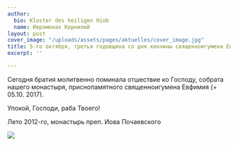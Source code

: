 ```yaml
---
author:
  bio: Kloster des heiligen Hiob
  name: Иеромонах Корнилий
layout: post
cover_image: "/uploads/assets/pages/aktuelles/cover_image.jpg"
title: 5-го октября, третья годовщина со дня кончины священноигумена Евфимия
excerpt: ''

---
```

Сегодня братия молитвенно поминала отшествие ко Господу, собрата нашего монастыря, приснопамятного священноигумена Евфимия (+ 05.10. 2017).

Упокой, Господи, раба Твоего!

Лето 2012-го, монастырь преп. Иова Почаевского

![](https://res.cloudinary.com/hiobmon/image/upload/v1602082084/media/2020/WhatsApp_Image_2020-10-07_at_10.29.10_ius6qd.jpg)